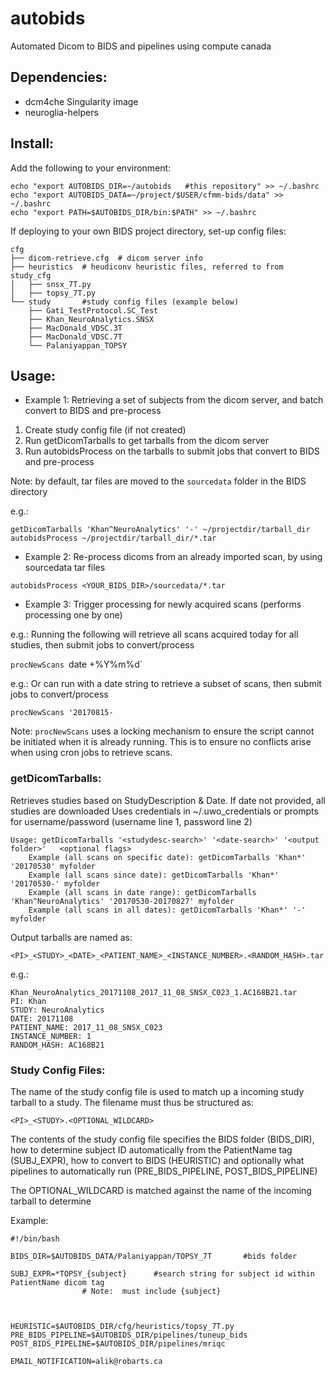 # autobids
Automated Dicom to BIDS and pipelines using compute canada


## Dependencies:

* dcm4che Singularity image
* neuroglia-helpers


## Install:

Add the following to your environment:
```
echo "export AUTOBIDS_DIR=~/autobids   #this repository" >> ~/.bashrc
echo "export AUTOBIDS_DATA=~/project/$USER/cfmm-bids/data" >> ~/.bashrc
echo "export PATH=$AUTOBIDS_DIR/bin:$PATH" >> ~/.bashrc
```
If deploying to your own BIDS project directory, set-up config files:
```
cfg
├── dicom-retrieve.cfg	# dicom server info
├── heuristics	# heudiconv heuristic files, referred to from study_cfg
│   ├── snsx_7T.py
│   ├── topsy_7T.py
└── study		#study config files (example below)
    ├── Gati_TestProtocol.SC_Test
    ├── Khan_NeuroAnalytics.SNSX
    ├── MacDonald_VDSC.3T
    ├── MacDonald_VDSC.7T
    └── Palaniyappan_TOPSY
```

## Usage:


* Example 1: Retrieving a set of subjects from the dicom server, and batch convert to BIDS and pre-process

1. Create study config file (if not created)
2. Run getDicomTarballs to get tarballs from the dicom server
3. Run autobidsProcess on the tarballs to submit jobs that convert to BIDS and pre-process

Note: by default, tar files are moved to the `sourcedata` folder in the BIDS directory

e.g.:
```
getDicomTarballs 'Khan^NeuroAnalytics' '-' ~/projectdir/tarball_dir
autobidsProcess ~/projectdir/tarball_dir/*.tar
```

* Example 2: Re-process dicoms from an already imported scan, by using sourcedata tar files
```
autobidsProcess <YOUR_BIDS_DIR>/sourcedata/*.tar
```

* Example 3: Trigger processing for newly acquired scans (performs processing one by one)

e.g.: Running the following will retrieve all scans acquired today for all studies, then submit jobs to convert/process

`procNewScans `date +%Y%m%d`

e.g.: Or can run with a date string to retrieve a subset of scans, then submit jobs to convert/process

`procNewScans '20170815-`

Note: `procNewScans` uses a locking mechanism to ensure the script cannot be initiated when it is already running. This is to ensure no conflicts arise when using cron jobs to retrieve scans.

### getDicomTarballs:

Retrieves studies based on StudyDescription & Date.  If date not provided, all studies are downloaded
Uses credentials in ~/.uwo_credentials or prompts for username/password (username line 1, password line 2)
```
Usage: getDicomTarballs '<studydesc-search>' '<date-search>' '<output folder>'   <optional flags>
	Example (all scans on specific date): getDicomTarballs 'Khan*' '20170530' myfolder
	Example (all scans since date): getDicomTarballs 'Khan*' '20170530-' myfolder
	Example (all scans in date range): getDicomTarballs 'Khan^NeuroAnalytics' '20170530-20170827' myfolder
	Example (all scans in all dates): getDicomTarballs 'Khan*' '-' myfolder
```
Output tarballs are named as:
```
<PI>_<STUDY>_<DATE>_<PATIENT_NAME>_<INSTANCE_NUMBER>.<RANDOM_HASH>.tar
```
e.g.:
```
Khan_NeuroAnalytics_20171108_2017_11_08_SNSX_C023_1.AC168B21.tar
PI: Khan
STUDY: NeuroAnalytics
DATE: 20171108
PATIENT_NAME: 2017_11_08_SNSX_C023
INSTANCE_NUMBER: 1
RANDOM_HASH: AC168B21
```

### Study Config Files:

The name of the study config file is used to match up a incoming study tarball to a study.
The filename must thus be structured as:
```
<PI>_<STUDY>.<OPTIONAL_WILDCARD>
```
The contents of the study config file specifies the BIDS folder (BIDS_DIR), how to determine 
subject ID automatically from the PatientName tag (SUBJ_EXPR), how to convert to BIDS (HEURISTIC) 
and optionally what pipelines to automatically run (PRE_BIDS_PIPELINE, POST_BIDS_PIPELINE)
	
	
The OPTIONAL_WILDCARD is matched against the name of the incoming tarball to determine 

Example: 
```
#!/bin/bash

BIDS_DIR=$AUTOBIDS_DATA/Palaniyappan/TOPSY_7T		#bids folder

SUBJ_EXPR=*TOPSY_{subject}  	#search string for subject id within PatientName dicom tag
				# Note:  must include {subject}
	


HEURISTIC=$AUTOBIDS_DIR/cfg/heuristics/topsy_7T.py
PRE_BIDS_PIPELINE=$AUTOBIDS_DIR/pipelines/tuneup_bids
POST_BIDS_PIPELINE=$AUTOBIDS_DIR/pipelines/mriqc

EMAIL_NOTIFICATION=alik@robarts.ca
```
